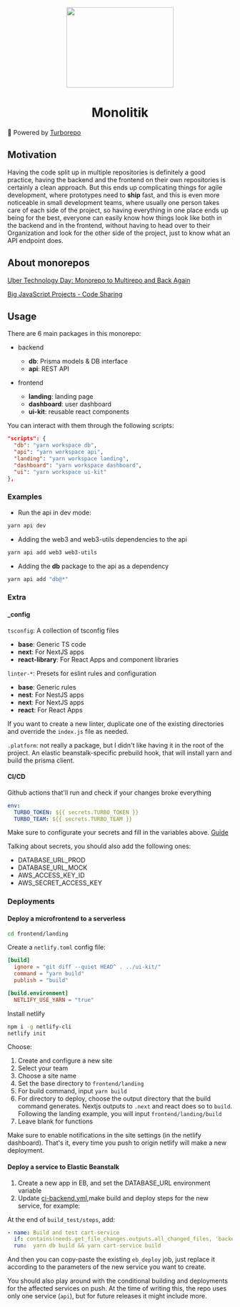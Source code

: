 <p align="center">
  <img width="240" height="180" src="https://cdn.dribbble.com/users/702032/screenshots/3410973/media/de2f03b8916a47de0291b41a21ced8c5.png?compress=1&resize=400x300&vertical=top"/>
</p>

<h1 align="center">Monolitik</h1>

🚀 Powered by [Turborepo](https://turborepo.org/)

## Motivation

Having the code split up in multiple repositories is definitely a good practice, having the backend and the frontend on their own repositories is certainly a clean approach. But this ends up complicating things for agile development, where prototypes need to **ship** fast, and this is even more noticeable in small development teams, where usually one person takes care of each side of the project, so having everything in one place ends up being for the best, everyone can easily know how things look like both in the backend and in the frontend, without having to head over to their Organization and look for the other side of the project, just to know what an API endpoint does.

## About monorepos

[Uber Technology Day: Monorepo to Multirepo and Back Again](https://www.youtube.com/watch?v=lV8-1S28ycM)


[Big JavaScript Projects - Code Sharing](https://www.youtube.com/watch?v=MflUMIeADZU)

## Usage

There are 6 main packages in this monorepo: 

* backend
  - **db**: Prisma models & DB interface
  - **api**: REST API

* frontend
  - **landing**: landing page
  - **dashboard**: user dashboard
  - **ui-kit**: reusable react components

You can interact with them through the following scripts:

```json
"scripts": {
  "db": "yarn workspace db",
  "api": "yarn workspace api",
  "landing": "yarn workspace landing", 
  "dashboard": "yarn workspace dashboard", 
  "ui": "yarn workspace ui-kit" 
},
```

### Examples

- Run the api in dev mode:

```bash
yarn api dev
```

- Adding the web3 and web3-utils dependencies to the api

```bash
yarn api add web3 web3-utils
```

- Adding the **db** package to the api as a dependency

```bash
yarn api add "db@*"
```

### Extra

#### _config


`tsconfig`: A collection of tsconfig files

- **base**: Generic TS code
- **next**: For NextJS apps
- **react-library**: For React Apps and component libraries 


`linter-*`: Presets for eslint rules and configuration

- **base**: Generic rules
- **nest**: For NestJS apps
- **next**: For NextJS apps
- **react**: For React Apps 

If you want to create a new linter, duplicate one of the existing directories and override the `index.js` file as needed.

`.platform`: not really a package, but I didn't like having it in the root of the project. An elastic beanstalk-specific prebuild hook, that will install yarn and build the prisma client.

#### CI/CD

Github actions that'll run and check if your changes broke everything

```yml
env:
  TURBO_TOKEN: ${{ secrets.TURBO_TOKEN }}
  TURBO_TEAM: ${{ secrets.TURBO_TEAM }}
```

Make sure to configurate your secrets and fill in the variables above. [Guide](https://turborepo.org/docs/ci/github-actions#remote-caching)

Talking about secrets, you should also add the following ones:

- DATABASE_URL_PROD
- DATABASE_URL_MOCK
- AWS_ACCESS_KEY_ID
- AWS_SECRET_ACCESS_KEY

### Deployments

#### Deploy a microfrontend to a serverless

```bash
cd frontend/landing
```

Create a `netlify.toml` config file:

```toml
[build]
  ignore = "git diff --quiet HEAD^ . ../ui-kit/"
  command = "yarn build"
  publish = "build"

[build.environment]
  NETLIFY_USE_YARN = "true"
```

Install netlify

```bash
npm i -g netlify-cli
netlify init
```

Choose:

1. Create and configure a new site
2. Select your team
3. Choose a site name
4. Set the base directory to `frontend/landing`
5. For build command, input `yarn build`
6. For directory to deploy, choose the output directory that the build command generates. Nextjs outputs to `.next` and react does so to `build`. Following the landing example, you will input `frontend/landing/build`
7. Leave blank for functions

Make sure to enable notifications in the site settings (in the netlify dashboard). That's it, every time you push to origin netlify will make a new deployment.

#### Deploy a service to Elastic Beanstalk

1. Create a new app in EB, and set the DATABASE_URL environment variable
2. Update [ci-backend.yml](.github/workflows/ci-backend.yml),make build and deploy steps for the new service, for example:

At the end of `build_test/steps`, add:

```yaml
- name: Build and test cart-service
  if: contains(needs.get_file_changes.outputs.all_changed_files, 'backend/cart-service/') || contains(needs.get_file_changes.outputs.all_changed_files, 'backend/db/')
  run:  yarn db build && yarn cart-service build
```

And then you can copy-paste the existing `eb_deploy` job, just replace it according to the parameters of the new service you want to create.

You should also play around with the conditional building and deployments for the affected services on push. At the time of writing this, the repo uses only one service (`api`), but for future releases it might include more.
